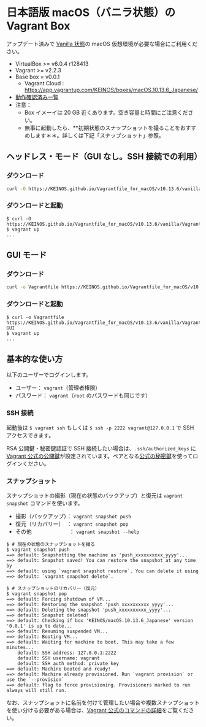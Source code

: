 # 日本語版 macOS（バニラ状態）の Vagrant Box

アップデート済みで [Vanilla 状態](https://ja.wikipedia.org/wiki/%E3%83%90%E3%83%8B%E3%83%A9_(%E3%82%BD%E3%83%95%E3%83%88%E3%82%A6%E3%82%A7%E3%82%A2))の macOS 仮想環境が必要な場合にご利用ください。

- VirtualBox >= v6.0.4 r128413
- Vagrant >= v2.2.3
- Base box = v0.0.1
  - Vagrant Cloud : https://app.vagrantup.com/KEINOS/boxes/macOS.10.13.6_Japanese/
- [動作確認済み一覧](https://github.com/KEINOS/Vagrantfile_for_macOS/issues/1)
- 注意：
  - Box イメーイは 20 GB 近くあります。空き容量と時間にご注意ください。
  - 無事に起動したら、**初期状態のスナップショットを撮ることをおすすめします＊＊。詳しくは下記「スナップショット」参照。

## ヘッドレス・モード（GUI なし。SSH 接続での利用）

### ダウンロード

```bash
curl -O https://KEINOS.github.io/Vagrantfile_for_macOS/v10.13.6/vanilla/Vagrantfile
```

### ダウンロードと起動

```shellsession
$ curl -O https://KEINOS.github.io/Vagrantfile_for_macOS/v10.13.6/vanilla/Vagrantfile
$ vagrant up
...
```

## GUI モード

### ダウンロード

```bash
curl -o Vagrantfile https://KEINOS.github.io/Vagrantfile_for_macOS/v10.13.6/vanilla/Vagrantfile
```

### ダウンロードと起動

```shelsession
$ curl -o Vagrantfile https://KEINOS.github.io/Vagrantfile_for_macOS/v10.13.6/vanilla/Vagrantfile-GUI
$ vagrant up
...
```

## 基本的な使い方

以下のユーザーでログインします。

- ユーザー： `vagrant`（管理者権限）
- パスワード： `vagrant`（`root` のパスワードも同じです）

### SSH 接続

起動後は `$ vagrant ssh` もしくは `$ ssh -p 2222 vagrant@127.0.0.1` で SSH アクセスできます。

RSA 公開鍵・秘密鍵認証で SSH 接続したい場合は、`.ssh/authorized_keys` に [Vagrant 公式の公開鍵](https://github.com/hashicorp/vagrant/blob/master/keys/vagrant.pub)が設定されています。ペアとなる[公式の秘密鍵](https://github.com/hashicorp/vagrant/blob/master/keys/vagrant)を使ってログインください。

### スナップショット

スナップショットの撮影（現在の状態のバックアップ）と復元は `vagrant snapshot` コマンドを使います。

- 撮影（バックアップ）： `vagrant snapshot push`
- 復元（リカバリー）　： `vagrant snapshot pop`
- その他　　　　　　　： `vagrant snapshot --help`

```shellsession
$ # 現在の状態のスナップショットを撮る
$ vagrant snapshot push
==> default: Snapshotting the machine as 'push_xxxxxxxxxx_yyyy'...
==> default: Snapshot saved! You can restore the snapshot at any time by
==> default: using `vagrant snapshot restore`. You can delete it using
==> default: `vagrant snapshot delete`.

$ # スナップショットのリカバリー（復元）
$ vagrant snapshot pop
==> default: Forcing shutdown of VM...
==> default: Restoring the snapshot 'push_xxxxxxxxxx_yyyy'...
==> default: Deleting the snapshot 'push_xxxxxxxxxx_yyyy'...
==> default: Snapshot deleted!
==> default: Checking if box 'KEINOS/macOS.10.13.6_Japanese' version '0.0.1' is up to date...
==> default: Resuming suspended VM...
==> default: Booting VM...
==> default: Waiting for machine to boot. This may take a few minutes...
    default: SSH address: 127.0.0.1:2222
    default: SSH username: vagrant
    default: SSH auth method: private key
==> default: Machine booted and ready!
==> default: Machine already provisioned. Run `vagrant provision` or use the `--provision`
==> default: flag to force provisioning. Provisioners marked to run always will still run.
```

なお、スナップショットに名前を付けて管理したい場合や複数スナップショットを使い分ける必要がある場合は、[Vagrant 公式のコマンドの詳細](https://www.vagrantup.com/docs/cli/snapshot.html)をご覧ください。
